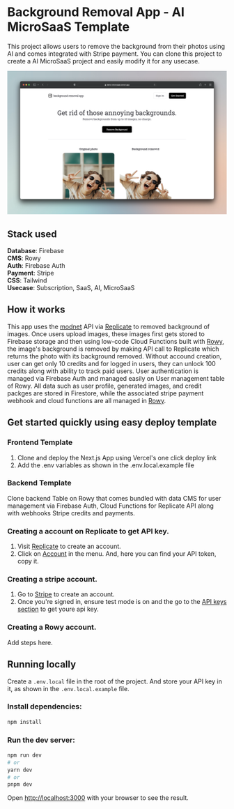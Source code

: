 # Background Removal App - AI MicroSaaS Template

This project allows users to remove the background from their photos using AI and comes integrated with Stripe payment. You can clone this project to create a AI MicroSaaS project and easily modify it for any usecase.

[![Remove Background App](./public/screenshot.png)](https://demo-microsaas.vercel.app/)

## Stack used

**Database**: Firebase  
**CMS**: Rowy  
**Auth**: Firebase Auth  
**Payment**: Stripe  
**CSS**: Tailwind  
**Usecase**: Subscription, SaaS, AI, MicroSaaS

## How it works

This app uses the [modnet](https://github.com/pollinations/modnet) API via [Replicate](https://replicate.com/) to removed background of images. Once users upload images, these images first gets stored to Firebase storage and then using low-code Cloud Functions built with [Rowy](https://www.rowy.io/blog), the image's background is removed by making API call to Replicate which returns the photo with its background removed. Without accound creation, user can get only 10 credits and for logged in users, they can unlock 100 credits along with ability to track paid users. User authentication is managed via Firebase Auth and managed easily on User management table of Rowy. All data such as user profile, generated images, and credit packges are stored in Firestore, while the associated stripe payment webhook and cloud functions are all managed in [Rowy](https://rowy.io/).

## Get started quickly using easy deploy template 

### Frontend Template
1. Clone and deploy the Next.js App using Vercel's one click deploy link
2. Add the .env variables as shown in the .env.local.example file 

### Backend Template
Clone backend Table on Rowy that comes bundled with data CMS for user management via Firebase Auth, Cloud Functions for Replicate API along with webhooks Stripe credits and payments.  

### Creating a account on Replicate to get API key.

1. Visit [Replicate](https://replicate.com/) to create an account.
2. Click on [Account](https://replicate.com/account) in the menu. And, here you can find your API token, copy it.

### Creating a stripe account.

1. Go to [Stripe](https://stripe.com/) to create an account.
2. Once you're signed in, ensure test mode is on and the go to the [API keys section](https://dashboard.stripe.com/test/apikeys) to get youre api key.

### Creating a Rowy account.
Add steps here.


## Running locally

Create a `.env.local` file in the root of the project. And store your API key in it, as shown in the `.env.local.example` file.

### Install dependencies:

```bash
npm install
```

### Run the dev server:

```bash
npm run dev
# or
yarn dev
# or
pnpm dev
```

Open [http://localhost:3000](http://localhost:3000) with your browser to see the result.
